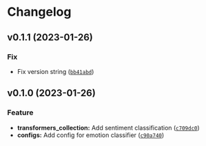 # Changelog

<!--next-version-placeholder-->

## v0.1.1 (2023-01-26)
### Fix
* Fix version string ([`bb41abd`](https://github.com/aadhithya/transformers-collection/commit/bb41abd01cb4e926aab56e70a057af897319d6ba))

## v0.1.0 (2023-01-26)
### Feature
* **transformers_collection:** Add sentiment classification ([`c709dc0`](https://github.com/aadhithya/transformers-collection/commit/c709dc06908a0051572c3d8ac3ad0f32552c9489))
* **configs:** Add config for emotion classifier ([`c90a740`](https://github.com/aadhithya/transformers-collection/commit/c90a740e2470bf7149f5ec3d70bf01e68abb5183))
